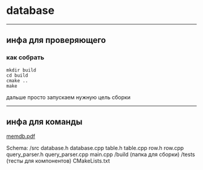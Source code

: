 # database
---
## инфа для проверяющего
### как собрать
```
mkdir build
cd build
cmake ..
make
```
дальше просто запускаем нужную цель сборки


---
## инфа для команды

[memdb.pdf](https://github.com/user-attachments/files/17811270/memdb.pdf)

Schema:
/src
    database.h
    database.cpp
    table.h
    table.cpp
    row.h
    row.cpp
    query_parser.h
    query_parser.cpp
    main.cpp
/build
    (папка для сборки)
/tests
    (тесты для компонентов)
CMakeLists.txt
